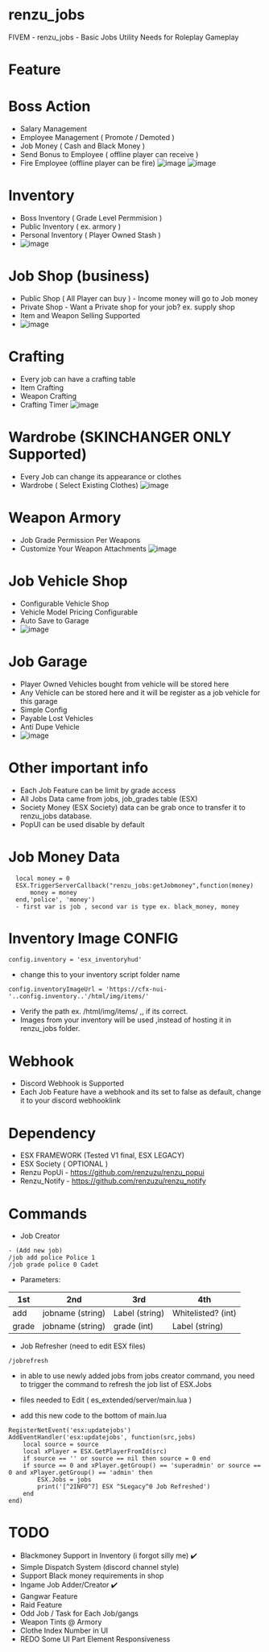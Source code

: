 # renzu_jobs
FIVEM - renzu_jobs - Basic Jobs Utility Needs for Roleplay Gameplay

# Feature 

# Boss Action 
- Salary Management
- Employee Management ( Promote / Demoted )
- Job Money ( Cash and Black Money )
- Send Bonus to Employee ( offline player can receive )
- Fire Employee (offline player can be fire)
![image](https://user-images.githubusercontent.com/82306584/132060622-8f41c603-2b9d-4a6f-ad5d-7d639a5ac782.png)
![image](https://user-images.githubusercontent.com/82306584/132060719-b933cbc1-9c67-4a23-98a0-1445054f16f5.png)

# Inventory
- Boss Inventory ( Grade Level Permmision )
- Public Inventory ( ex. armory )
- Personal Inventory ( Player Owned Stash )
- ![image](https://user-images.githubusercontent.com/82306584/132060788-64ec33a3-ff29-4938-8c32-25329d3766ac.png)

# Job Shop (business)
- Public Shop ( All Player can buy ) - Income money will go to Job money
- Private Shop - Want a Private shop for your job? ex. supply shop
- Item and Weapon Selling Supported
- ![image](https://user-images.githubusercontent.com/82306584/132060865-575fe3f0-336a-40f7-8b99-43388c2bf4a0.png)

# Crafting
- Every job can have a crafting table
- Item Crafting
- Weapon Crafting
- Crafting Timer
![image](https://user-images.githubusercontent.com/82306584/132060924-dd9704ca-80bd-418a-998a-288214fbafa1.png)

# Wardrobe (SKINCHANGER ONLY Supported)
- Every Job can change its appearance or clothes
- Wardrobe ( Select Existing Clothes)
![image](https://user-images.githubusercontent.com/82306584/132060991-138904cc-996d-4c5d-a1d4-cf715f17d3fc.png)

# Weapon Armory
- Job Grade Permission Per Weapons
- Customize Your Weapon Attachments
![image](https://user-images.githubusercontent.com/82306584/132061073-d6fe848f-372b-4341-8dc4-ad4bcb99f306.png)

# Job Vehicle Shop
- Configurable Vehicle Shop
- Vehicle Model Pricing Configurable
- Auto Save to Garage
- ![image](https://user-images.githubusercontent.com/82306584/132061118-80db182c-ec66-4bd0-8b80-0ff23cedd155.png)

# Job Garage
- Player Owned Vehicles bought from vehicle will be stored here
- Any Vehicle can be stored here and it will be register as a job vehicle for this garage
- Simple Config
- Payable Lost Vehicles
- Anti Dupe Vehicle
- ![image](https://user-images.githubusercontent.com/82306584/132061138-ff70d23d-badb-48cf-841d-5830bff62961.png)


# Other important info
- Each Job Feature can be limit by grade access
- All Jobs Data came from jobs, job_grades table (ESX)
- Society Money (ESX Society) data can be grab once to transfer it to renzu_jobs database.
- PopUI can be used disable by default

# Job Money Data
```
  local money = 0
  ESX.TriggerServerCallback("renzu_jobs:getJobmoney",function(money)
      money = money
  end,'police', 'money')
  - first var is job , second var is type ex. black_money, money
```

# Inventory Image CONFIG
```
config.inventory = 'esx_inventoryhud'
```
- change this to your inventory script folder name
```
config.inventoryImageUrl = 'https://cfx-nui-'..config.inventory..'/html/img/items/'
```
- Verify the path ex. /html/img/items/ ,, if its correct.
- Images from your inventory will be used ,instead of hosting it in renzu_jobs folder.

# Webhook
- Discord Webhook is Supported
- Each Job Feature have a webhook and its set to false as default, change it to your discord webhooklink

# Dependency
- ESX FRAMEWORK (Tested V1 final, ESX LEGACY)
- ESX Society ( OPTIONAL )
- Renzu PopUi - https://github.com/renzuzu/renzu_popui
- Renzu_Notify - https://github.com/renzuzu/renzu_notify

# Commands
- Job Creator
```
- (Add new job)
/job add police Police 1
/job grade police 0 Cadet
```
- Parameters:

| 1st     | 2nd | 3rd | 4th |
| --- | --- | --- | --- |
| add  | jobname (string) | Label (string) | Whitelisted? (int) |
| grade     |   jobname (string)   | grade (int) | Label (string) |

- Job Refresher (need to edit ESX files)
```
/jobrefresh
```
- in able to use newly added jobs from jobs creator command, you need to trigger the command to refresh the job list of ESX.Jobs

- files needed to Edit ( es_extended/server/main.lua )
- add this new code to the bottom of main.lua

```
RegisterNetEvent('esx:updatejobs')
AddEventHandler('esx:updatejobs', function(src,jobs)
	local source = source
	local xPlayer = ESX.GetPlayerFromId(src)
	if source == '' or source == nil then source = 0 end
	if source == 0 and xPlayer.getGroup() == 'superadmin' or source == 0 and xPlayer.getGroup() == 'admin' then
		ESX.Jobs = jobs
		print('[^2INFO^7] ESX ^5Legacy^0 Job Refreshed')
	end
end)
```

# TODO
- Blackmoney Support in Inventory (i forgot silly me) ✔️
- Simple Dispatch System (discord channel style)
- Support Black money requirements in shop
- Ingame Job Adder/Creator ✔️
- Gangwar Feature
- Raid Feature
- Odd Job / Task for Each Job/gangs
- Weapon Tints @ Armory
- Clothe Index Number in UI
- REDO Some UI Part Element Responsiveness
